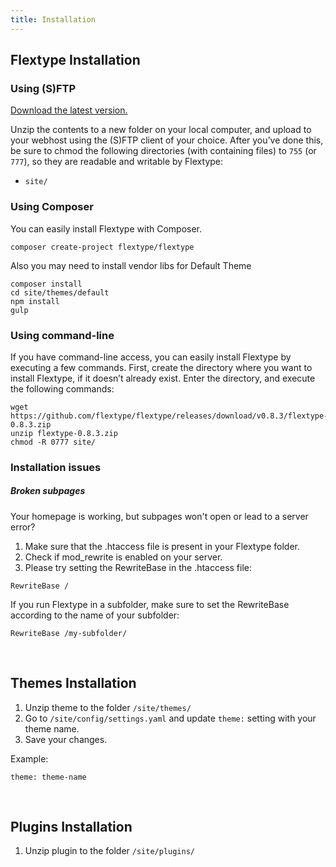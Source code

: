```yaml
---
title: Installation
---
```


<h2 class="margin-top-hard">Flextype Installation</h2>
<h3>Using (S)FTP</h3>
<p><a href="http://flextype.org/download">Download the latest version.</a>  </p>
<p>Unzip the contents to a new folder on your local computer, and upload to your webhost using the (S)FTP client of your choice. After you’ve done this, be sure to chmod the following directories (with containing files) to <code>755</code> (or <code>777</code>), so they are readable and writable by Flextype:  </p>
<ul>
<li><code>site/</code></li>
</ul>
<h3>Using Composer</h3>
<p>You can easily install Flextype with Composer.</p>
<pre><code>composer create-project flextype/flextype</code></pre>
<p>Also you may need to install vendor libs for Default Theme</p>
<pre><code>composer install
cd site/themes/default
npm install
gulp
</code></pre>
<h3>Using command-line</h3>
<p>If you have command-line access, you can easily install Flextype by executing a few commands. First, create the directory where you want to install Flextype, if it doesn’t already exist. Enter the directory, and execute the following commands:  </p>
<pre><code>wget https://github.com/flextype/flextype/releases/download/v0.8.3/flextype-0.8.3.zip
unzip flextype-0.8.3.zip
chmod -R 0777 site/</code></pre>

<h3>Installation issues</h3>
<h5>Broken subpages</h5>
<p>Your homepage is working, but subpages won't open or lead to a server error?</p>
<ol>
    <li>Make sure that the .htaccess file is present in your Flextype folder.</li>
    <li>Check if mod_rewrite is enabled on your server.</li>
    <li>Please try setting the RewriteBase in the .htaccess file:</li>
</ol>
<pre><code>RewriteBase /</code></pre>
<p>If you run Flextype in a subfolder, make sure to set the RewriteBase according to the name of your subfolder:</p>
<pre><code>RewriteBase /my-subfolder/</code></pre>

<br>

<h2>Themes Installation</h2>
<ol>
<li>Unzip theme to the folder <code>/site/themes/</code></li>
<li>Go to <code>/site/config/settings.yaml</code> and update <code>theme:</code> setting with your theme name.</li>
<li>Save your changes.</li>
</ol>
<p>Example:</p>
<pre><code>theme: theme-name</code></pre>

<br>

<h2>Plugins Installation</h2>
<ol>
<li>Unzip plugin to the folder <code>/site/plugins/</code></li>
</ol>
